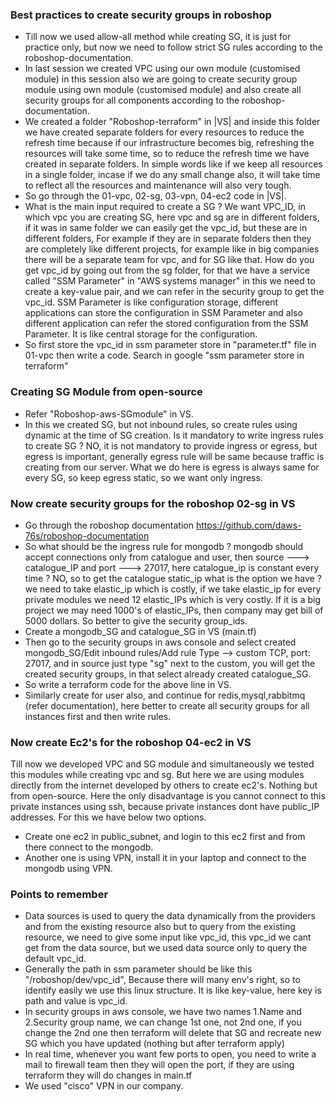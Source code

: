 ### Best practices to create security groups in roboshop
- Till now we used allow-all method while creating SG, it is just for practice only, but now we need to follow
  strict SG rules according to the roboshop-documentation.
- In last session we created VPC using our own module (customised module) in this session also we are going to
  create security group module using own module (customised module) and also create all security groups for
  all components according to the roboshop-documentation.
- We created a folder "Roboshop-terraform" in |VS| and inside this folder we have created separate folders 
  for every resources to reduce the refresh time because if our infrastructure becomes big, refreshing the 
  resources will take some time, so to reduce the refresh time we have created in separate folders. In simple
  words like if we keep all resources in a single folder, incase if we do any small change also, it will take
  time to reflect all the resources and maintenance will also very tough.
- So go through the 01-vpc, 02-sg, 03-vpn, 04-ec2 code in |VS|.
- What is the main input required to create a SG ? We want VPC_ID, in which vpc you are creating SG, here vpc
  and sg are in different folders, if it was in same folder we can easily get the vpc_id, but these are in
  different folders, For example if they are in separate folders then they are completely like different
  projects, for example like in big companies there will be a separate team for vpc, and for SG like that. How
  do you get vpc_id by going out from the sg folder, for that we have a service called "SSM Parameter" in "AWS
  systems manager" in this we need to create a key-value pair, and we can refer in the security group to get
  the vpc_id. SSM Parameter is like configuration storage, different applications can store the configuration
  in SSM Parameter and also different application can refer the stored configuration from the SSM Parameter.
  It is like central storage for the configuration.
- So first store the vpc_id in ssm parameter store in "parameter.tf" file in 01-vpc then write a code. Search
  in google "ssm parameter store in terraform"

### Creating SG Module from open-source
- Refer "Roboshop-aws-SGmodule" in VS.
- In this we created SG, but not inbound rules, so create rules using dynamic at the time of SG creation. Is it
  mandatory to write ingress rules to create SG ? NO, it is not mandatory to provide ingress or egress, but
  egress is important, generally egress rule will be same because traffic is creating from our server. What we
  do here is egress is always same for every SG, so keep egress static, so we want only ingress.

### Now create security groups for the roboshop 02-sg in VS
- Go through the roboshop documentation https://github.com/daws-76s/roboshop-documentation
- So what should be the ingress rule for mongodb ? mongodb should accept connections only from catalogue and
  user, then source ---> catalogue_IP and port ---> 27017, here catalogue_ip is constant every time ? NO, so
  to get the catalogue static_ip what is the option we have ? we need to take elastic_ip which is costly, if
  we take elastic_ip for every private modules we need 12 elastic_IPs which is very costly. If it is a big
  project we may need 1000's of elastic_IPs, then company may get bill of 5000 dollars. So better to give the
  security group_ids.
- Create a mongodb_SG and catalogue_SG in VS (main.tf)
- Then go to the security groups in aws console and select created mongodb_SG/Edit inbound rules/Add rule
  Type --> custom TCP, port: 27017, and in source just type "sg" next to the custom, you will get the created
  security groups, in that select already created catalogue_SG.
- So write a terraform code for the above line in VS.
- Similarly create for user also, and continue for redis,mysql,rabbitmq (refer documentation), here better
  to create all security groups for all instances first and then write rules.

### Now create Ec2's for the roboshop 04-ec2 in VS
Till now we developed VPC and SG module and simultaneously we tested this modules while creating vpc and sg.
But here we are using modules directly from the internet developed by others to create ec2's. Nothing but from open-source. Here the only disadvantage is you cannot connect to this private instances using ssh, because private instances dont have public_IP addresses. For this we have below two options.
- Create one ec2 in public_subnet, and login to this ec2 first and from there connect to the mongodb.
- Another one is using VPN, install it in your laptop and connect to the mongodb using VPN.

### Points to remember
- Data sources is used to query the data dynamically from the providers and from the existing resource also
  but to query from the existing resource, we need to give some input like vpc_id, this vpc_id we cant get 
  from the data source, but we used data source only to query the default vpc_id.
- Generally the path in ssm parameter should be like this "/roboshop/dev/vpc_id", Because there will many
  env's right, so to identify easily we use this linux structure. It is like key-value, here key is path and
  value is vpc_id.
- In security groups in aws console, we have two names 1.Name and 2.Security group name, we can change 1st one,
  not 2nd one, if you change the 2nd one then terraform will delete that SG and recreate new SG which you have
  updated (nothing but after terraform apply)
- In real time, whenever you want few ports to open, you need to write a mail to firewall team then they will
  open the port, if they are using terraform they will do changes in main.tf
- We used "cisco" VPN in our company.

